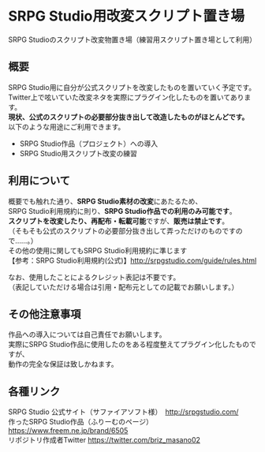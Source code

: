 # SRPG Studio用改変スクリプト置き場
SRPG Studioのスクリプト改変物置き場（練習用スクリプト置き場として利用）  
## 概要
SRPG Studio用に自分が公式スクリプトを改変したものを置いていく予定です。  
Twitter上で呟いていた改変ネタを実際にプラグイン化したものを置いてあります。  
**現状、公式のスクリプトの必要部分抜き出して改造したものがほとんどです。**  
以下のような用途にご利用できます。  
* SRPG Studio作品（プロジェクト）への導入
* SRPG Studio用スクリプト改変の練習
## 利用について
概要でも触れた通り、**SRPG Studio素材の改変**にあたるため、  
SRPG Studio利用規約に則り、**SRPG Studio作品での利用のみ可能です**。  
**スクリプトを改変したり、再配布・転載可能**ですが、**販売は禁止です**。  
（そもそも公式のスクリプトの必要部分抜き出して弄っただけのものですので……。）  
その他の使用に関してもSRPG Studio利用規約に準じます  
【参考：SRPG Studio利用規約(公式)】http://srpgstudio.com/guide/rules.html  
  
なお、使用したことによるクレジット表記は不要です。  
（表記していただける場合は引用・配布元としての記載でお願いします。）  
## その他注意事項
作品への導入については自己責任でお願いします。  
実際にSRPG Studio作品に使用したのをある程度整えてプラグイン化したものですが、  
動作の完全な保証は致しかねます。
##  各種リンク
SRPG Studio 公式サイト（サファイアソフト様）　http://srpgstudio.com/  
作ったSRPG Studio作品（ふりーむのページ）　https://www.freem.ne.jp/brand/6505  
リポジトリ作成者Twitter https://twitter.com/briz_masano02




